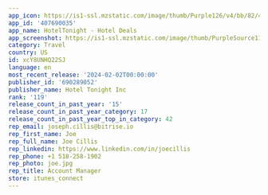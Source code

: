 ```yaml
---
app_icon: https://is1-ssl.mzstatic.com/image/thumb/Purple126/v4/bb/82/44/bb82444d-ff89-b42f-6b51-531f9cadbb90/AppIcon-0-0-1x_U007emarketing-0-6-0-85-220.png/1024x1024bb.png
app_id: '407690035'
app_name: HotelTonight - Hotel Deals
app_screenshot: https://is1-ssl.mzstatic.com/image/thumb/PurpleSource116/v4/db/a6/fe/dba6fe3b-2baa-aeff-60ae-836eea882976/1ec5afd0-28f8-4bdd-9ef2-c6d133f7d283_US_-_iPhone_XS_Max_-_01.jpg/1242x2688bb.png
category: Travel
country: US
id: xcY8UNHQ22SJ
language: en
most_recent_release: '2024-02-02T00:00:00'
publisher_id: '690289052'
publisher_name: Hotel Tonight Inc
rank: '119'
release_count_in_past_year: '15'
release_count_in_past_year_category: 17
release_count_in_past_year_top_in_category: 42
rep_email: joseph.cillis@bitrise.io
rep_first_name: Joe
rep_full_name: Joe Cillis
rep_linkedin: https://www.linkedin.com/in/joecillis
rep_phone: +1 518-258-1902
rep_photo: joe.jpg
rep_title: Account Manager
store: itunes_connect
---
```

